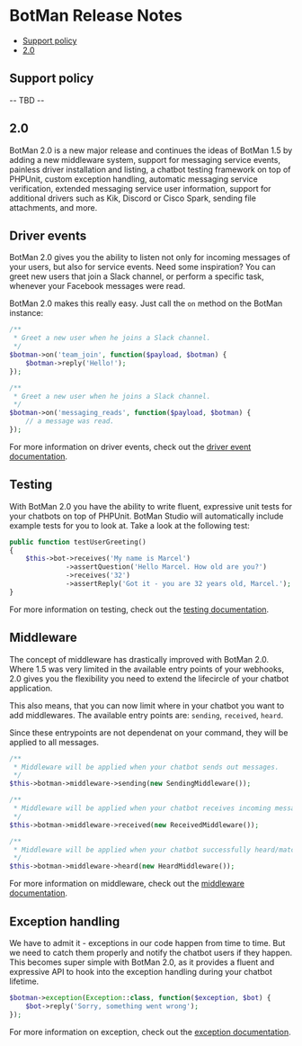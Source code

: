 # BotMan Release Notes

- [Support policy](#support)
- [2.0](#botman-2.0)

<a id="support"></a>
## Support policy
-- TBD --

<a id="botman-2.0"></a>
## 2.0
BotMan 2.0 is a new major release and continues the ideas of BotMan 1.5 by adding a new middleware system, support for messaging service events, painless driver installation and listing, a chatbot testing framework on top of PHPUnit, custom exception handling, automatic messaging service verification, extended messaging service user information, support for additional drivers such as Kik, Discord or Cisco Spark, sending file attachments, and more.

## Driver events
BotMan 2.0 gives you the ability to listen not only for incoming messages of your users, but also for service events. 
Need some inspiration?
You can greet new users that join a Slack channel, or perform a specific task, whenever your Facebook messages were read.

BotMan 2.0 makes this really easy. Just call the `on` method on the BotMan instance:

```php
/**
 * Greet a new user when he joins a Slack channel.
 */
$botman->on('team_join', function($payload, $botman) {
	$botman->reply('Hello!');
});

/**
 * Greet a new user when he joins a Slack channel.
 */
$botman->on('messaging_reads', function($payload, $botman) {
	// a message was read.
});
```

For more information on driver events, check out the <a href="/__version__/events">driver event documentation</a>.

## Testing
With BotMan 2.0 you have the ability to write fluent, expressive unit tests for your chatbots on top of PHPUnit. BotMan Studio will automatically include example tests for you to look at. Take a look at the following test:

```php
public function testUserGreeting()
{
	$this->bot->receives('My name is Marcel')
			  ->assertQuestion('Hello Marcel. How old are you?')
			  ->receives('32')
			  ->assertReply('Got it - you are 32 years old, Marcel.');
}
```

For more information on testing, check out the <a href="">testing documentation</a>.

## Middleware
The concept of middleware has drastically improved with BotMan 2.0. Where 1.5 was very limited in the available entry points of your webhooks, 2.0 gives you the flexibility you need to extend the lifecircle of your chatbot application.

This also means, that you can now limit where in your chatbot you want to add middlewares. 
The available entry points are: `sending`, `received`, `heard`. 

Since these entrypoints are not dependenat on your command, they will be applied to all messages.

```php
/**
 * Middleware will be applied when your chatbot sends out messages.
 */
$this->botman->middleware->sending(new SendingMiddleware());

/**
 * Middleware will be applied when your chatbot receives incoming messages.
 */
$this->botman->middleware->received(new ReceivedMiddleware());

/**
 * Middleware will be applied when your chatbot successfully heard/matched a messages.
 */
$this->botman->middleware->heard(new HeardMiddleware());
```

For more information on middleware, check out the <a href="">middleware documentation</a>.

## Exception handling
We have to admit it - exceptions in our code happen from time to time. But we need to catch them properly and notify the chatbot users if they happen. This becomes super simple with BotMan 2.0, as it provides a fluent and expressive API to hook into the exception handling during your chatbot lifetime.

```php
$botman->exception(Exception::class, function($exception, $bot) {
	$bot->reply('Sorry, something went wrong');
});
```

For more information on exception, check out the <a href="">exception documentation</a>.